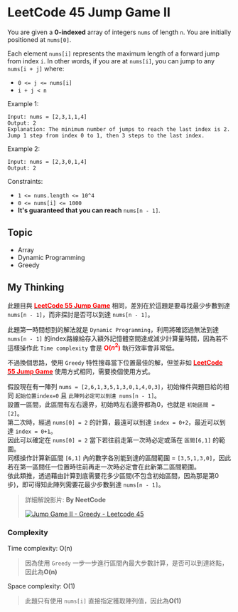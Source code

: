# LeetCode 45 Jump Game II
You are given a **0-indexed** array of integers `nums` of length `n`. You are initially positioned at `nums[0]`.

Each element `nums[i]` represents the maximum length of a forward jump from index `i`. In other words, if you are at `nums[i]`, you can jump to any `nums[i + j]` where:

- `0 <= j <= nums[i]`
- `i + j < n`

Example 1:
```
Input: nums = [2,3,1,1,4]
Output: 2
Explanation: The minimum number of jumps to reach the last index is 2. Jump 1 step from index 0 to 1, then 3 steps to the last index.
```

Example 2:
```
Input: nums = [2,3,0,1,4]
Output: 2
```

Constraints:

- `1 <= nums.length <= 10^4`
- `0 <= nums[i] <= 1000`
- **It's guaranteed that you can reach** `nums[n - 1]`.

## Topic
- Array
- Dynamic Programming
- Greedy

## My Thinking
此題目與 [**<font color=#FF0000></b>LeetCode 55 Jump Game</font>**](https://github.com/ahoucbvtw/LeetCodePractice/tree/main/LeetCode%20Questions/Medium/55_Jump%20Game) 相同，差別在於這題是要尋找最少步數到達 `nums[n - 1]`，而非探討是否可以到達 `nums[n - 1]`。

此題第一時間想到的解法就是 `Dynamic Programming`，利用將確認過無法到達 `nums[n - 1]` 的index路線給存入額外記憶體空間達成減少計算量時間，因為若不這樣操作此 `Time complexity` 會是 **<font color=#FF0000></b>O($n^2$)</font>** 執行效率會非常低。

不過換個思路，使用 `Greedy` 特性搜尋當下位置最佳的解，但並非如 [**<font color=#FF0000></b>LeetCode 55 Jump Game</font>**](https://github.com/ahoucbvtw/LeetCodePractice/tree/main/LeetCode%20Questions/Medium/55_Jump%20Game) 使用方式相同，需要換個使用方式。

假設現在有一陣列 `nums = [2,6,1,3,5,1,3,0,1,4,0,3]`，初始條件與題目給的相同 `起始位置index=0` 且 `此陣列必定可以到達 nums[n - 1]`。<br>設置一區間，此區間有左右邊界，初始時左右邊界都為0，也就是 `初始區間 = [2]`。<br>第二次時，經過 `nums[0] = 2` 的計算，最遠可以到達 `index = 0+2`，最近可以到達 `index = 0+1`。<br>因此可以確定在 `nums[0] = 2` 當下若往前走第一次時必定或落在 `區間[6,1]` 的範圍。<br>同樣操作計算新區間 `[6,1]` 內的數字各別能到達的區間範圍 = `[3,5,1,3,0]`，因此若在第一區間任一位置時往前再走一次時必定會在此新第二區間範圍。<br>依此類推，透過藉由計算到底需要花多少區間(不包含初始區間，因為那是第0步)，即可得知此陣列需要花最少步數到達 `nums[n - 1]`。


> 詳細解說影片: **By NeetCode**
> 
> [![Jump Game II - Greedy - Leetcode 45](https://i.ytimg.com/vi/dJ7sWiOoK7g/hqdefault.jpg?sqp=-oaymwEcCNACELwBSFXyq4qpAw4IARUAAIhCGAFwAcABBg==&rs=AOn4CLDcX31Sly6WL8ezfNADGDG7zLYtnA)](https://www.youtube.com/watch?v=dJ7sWiOoK7g&t=640s)


### Complexity
Time complexity: O(n)
> 因為使用 `Greedy` 一步一步進行區間內最大步數計算，是否可以到達終點，因此為**O(n)**

Space complexity: O(1)
> 此題只有使用 `nums[i]` 直接指定獲取陣列值，因此為**O(1)**